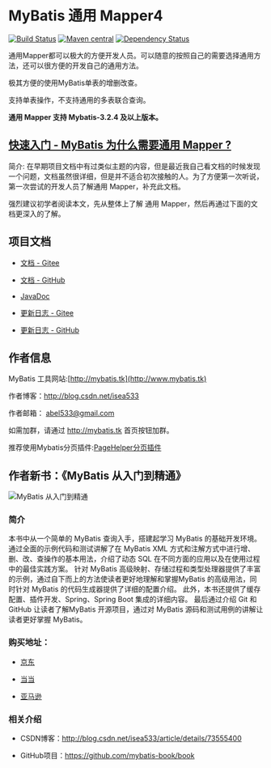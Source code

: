 # MyBatis 通用 Mapper4

[![Build Status](https://travis-ci.org/abel533/Mapper.svg?branch=master)](https://travis-ci.org/abel533/Mapper)
[![Maven central](https://maven-badges.herokuapp.com/maven-central/tk.mybatis/mapper/badge.svg)](https://maven-badges.herokuapp.com/maven-central/tk.mybatis/mapper)
[![Dependency Status](https://www.versioneye.com/user/projects/593212c722f278006540a1d1/badge.svg?style=flat)](https://www.versioneye.com/user/projects/593212c722f278006540a1d1)

通用Mapper都可以极大的方便开发人员。可以随意的按照自己的需要选择通用方法，还可以很方便的开发自己的通用方法。

极其方便的使用MyBatis单表的增删改查。

支持单表操作，不支持通用的多表联合查询。

**通用 Mapper 支持 Mybatis-3.2.4 及以上版本。**

## [**快速入门 - MyBatis 为什么需要通用 Mapper ?**](https://blog.csdn.net/isea533/article/details/83045335)

简介: 在早期项目文档中有过类似主题的内容，但是最近我自己看文档的时候发现一个问题，文档虽然很详细，但是并不适合初次接触的人。为了方便第一次听说，第一次尝试的开发人员了解通用 Mapper，补充此文档。

强烈建议初学者阅读本文，先从整体上了解 通用 Mapper，然后再通过下面的文档更深入的了解。

## 项目文档

- [文档 - Gitee](https://gitee.com/free/Mapper/wikis/Home)  

- [文档 - GitHub](https://github.com/abel533/Mapper/wiki)

- [JavaDoc](https://apidoc.gitee.com/free/Mapper/)

- [更新日志 - Gitee](https://gitee.com/free/Mapper/wikis/changelog)

- [更新日志 - GitHub](https://github.com/abel533/Mapper/wiki/changelog)

## 作者信息
   
   MyBatis 工具网站:[http://mybatis.tk](http://www.mybatis.tk)
   
   作者博客：http://blog.csdn.net/isea533
   
   作者邮箱： abel533@gmail.com
   
   如需加群，请通过 http://mybatis.tk 首页按钮加群。
   
   推荐使用Mybatis分页插件:[PageHelper分页插件](https://github.com/pagehelper/Mybatis-PageHelper)
   
## 作者新书：《MyBatis 从入门到精通》

![MyBatis 从入门到精通](https://github.com/mybatis-book/book/raw/master/book.png)

### 简介

本书中从一个简单的 MyBatis 查询入手，搭建起学习 MyBatis 的基础开发环境。
通过全面的示例代码和测试讲解了在 MyBatis XML 方式和注解方式中进行增、删、改、查操作的基本用法，介绍了动态 SQL 在不同方面的应用以及在使用过程中的最佳实践方案。
针对 MyBatis 高级映射、存储过程和类型处理器提供了丰富的示例，通过自下而上的方法使读者更好地理解和掌握MyBatis 的高级用法，同时针对 MyBatis 的代码生成器提供了详细的配置介绍。
此外，本书还提供了缓存配置、插件开发、Spring、Spring Boot 集成的详细内容。
最后通过介绍 Git 和 GitHub 让读者了解MyBatis 开源项目，通过对 MyBatis 源码和测试用例的讲解让读者更好掌握 MyBatis。

### 购买地址：

- [京东](https://item.jd.com/12103309.html)

- [当当](http://product.dangdang.com/25098208.html)

- [亚马逊](https://www.amazon.cn/MyBatis从入门到精通-刘增辉/dp/B072RC11DM/ref=sr_1_18?ie=UTF8&qid=1498007125&sr=8-18&keywords=mybatis)

### 相关介绍

- CSDN博客：http://blog.csdn.net/isea533/article/details/73555400

- GitHub项目：https://github.com/mybatis-book/book